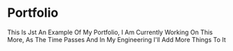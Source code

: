 # Portfolio
This Is Jst An Example Of My Portfolio, I Am Currently Working On This More, As The Time Passes And In My Engineering I'll Add More Things To It
